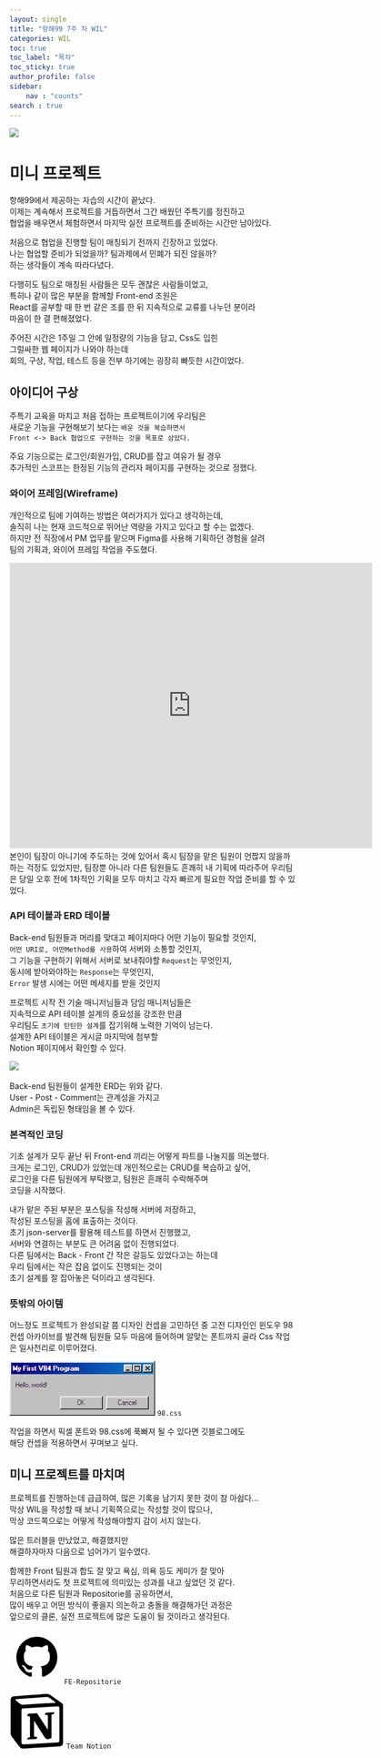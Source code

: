 ```yaml
---
layout: single
title: "항해99 7주 차 WIL"
categories: WIL
toc: true
toc_label: "목차"
toc_sticky: true
author_profile: false
sidebar:
    nav : "counts"
search : true
---
```

![]({{site.url}}/images/thumbnail/week7.jpg)

# 미니 프로젝트
항해99에서 제공하는 자습의 시간이 끝났다.  
이제는 계속해서 프로젝트를 거듭하면서 그간 배웠던 주특기를 정진하고  
협업을 배우면서 체험하면서 마지막 실전 프로젝트를 준비하는 시간만 남아있다.  

처음으로 협업을 진행할 팀이 매칭되기 전까지 긴장하고 있었다.  
나는 협업할 준비가 되었을까? 팀과제에서 민폐가 되진 않을까?  
하는 생각들이 계속 따라다녔다.  

다행히도 팀으로 매칭된 사람들은 모두 괜찮은 사람들이었고,   
특히나 같이 많은 부분을 함께할 Front-end 조원은  
React를 공부할 때 한 번 같은 조를 한 뒤 지속적으로 교류를 나누던 분이라  
마음이 한 결 편해졌었다.

주어진 시간은 1주일 그 안에 일정량의 기능을 담고, Css도 입힌  
그럴싸한 웹 페이지가 나와야 하는데  
회의, 구상, 작업, 테스트 등을 전부 하기에는 굉장히 빠듯한 시간이었다.

## 아이디어 구상
주특기 교육을 마치고 처음 접하는 프로젝트이기에 우리팀은  
새로운 기능을 구현해보기 보다는 `배운 것을 복습하면서`  
`Front <-> Back 협업으로 구현하는 것을 목표로 삼았다.`  

주요 기능으로는 로그인/회원가입, CRUD를 잡고 여유가 될 경우  
추가적인 스코프는 한정된 기능의 관리자 페이지를 구현하는 것으로 정했다.

### 와이어 프레임(Wireframe)
개인적으로 팀에 기여하는 방법은 여러가지가 있다고 생각하는데,  
솔직히 나는 현재 코드적으로 뛰어난 역량을 가지고 있다고 할 수는 없겠다.  
하지만 전 직장에서 PM 업무를 맡으며 Figma를 사용해 기획하던 경험을 살려  
팀의 기획과, 와이어 프레임 작업을 주도했다.

<iframe style="border: 1px solid rgba(0, 0, 0, 0.1);" width="636px" height="500px" src="https://www.figma.com/embed?embed_host=share&url=https%3A%2F%2Fwww.figma.com%2Ffile%2Fj9xFNICDO7nyTLO9QjVEAu%2F%25ED%2595%25AD%25ED%2595%25B499_%25EB%25AF%25B8%25EB%258B%2588%25ED%2594%2584%25EB%25A1%259C%25EC%25A0%259D%25ED%258A%25B8_11%25EC%25A1%25B0%3Fnode-id%3D0%253A1%26t%3D582cyZ6Os6nnUrqb-1" allowfullscreen></iframe>
<br/>
본인이 팀장이 아니기에 주도하는 것에 있어서  
혹시 팀장을 맡은 팀원이 언짢지 않을까 하는 걱정도 있었지만,
팀장뿐 아니라 다른 팀원들도 흔쾌히 내 기획에 따라주어
우리팀은 당일 오후 전에 1차적인 기획을 모두 마치고
각자 빠르게 필요한 작업 준비를 할 수 있었다.

### API 테이블과 ERD 테이블
Back-end 팀원들과 머리를 맞대고 페이지마다 어떤 기능이 필요할 것인지,  
`어떤 URI로, 어떤Method를 사용`하여 서버와 소통할 것인지,  
그 기능을 구현하기 위해서 서버로 보내줘야할 `Request`는 무엇인지,  
동시에 받아와야하는 `Response`는 무엇인지,  
`Error` 발생 시에는 어떤 메세지를 받을 것인지  

프로젝트 시작 전 기술 매니저님들과 담임 매니저님들은  
지속적으로 API 테이블 설계의 중요성을 강조한 만큼  
우리팀도 `초기에 탄탄한 설계`를 잡기위해 노력한 기억이 남는다.  
설계한 API 테이블은 게시글 마지막에 첨부할  
Notion 페이지에서 확인할 수 있다.

![]({{site.url}}/images/Mini_ERD.jpg)

Back-end 팀원들이 설계한 ERD는 위와 같다.  
User - Post - Comment는 관계성을 가지고  
Admin은 독립된 형태임을 볼 수 있다.

### 본격적인 코딩
기초 설계가 모두 끝난 뒤 Front-end 끼리는 어떻게 파트를 나눌지를 의논했다.  
크게는 로그인, CRUD가 있었는데 개인적으로는 CRUD를 복습하고 싶어,  
로그인을 다른 팀원에게 부탁했고, 팀원은 흔쾌히 수락해주며  
코딩을 시작했다.

내가 맡은 주된 부분은 포스팅을 작성해 서버에 저장하고,  
작성된 포스팅을 홈에 표출하는 것이다.  
초기 json-server를 활용해 테스트를 하면서 진행했고,  
서버와 연결하는 부분도 큰 어려움 없이 진행되었다.  
다른 팀에서는 Back - Front 간 작은 갈등도 있었다고는 하는데  
우리 팀에서는 작은 잡음 없이도 진행되는 것이  
초기 설계를 잘 잡아놓은 덕이라고 생각된다.

### 뜻밖의 아이템
어느정도 프로젝트가 완성되갈 쯤 디자인 컨셉을 고민하던 중
고전 디자인인 윈도우 98 컨셉 아카이브를 발견해
팀원들 모두 마음에 들어하며 알맞는 폰트까지 골라
Css 작업은 일사천리로 이루어졌다.

[![](/images/98.css.jpg)](https://jdan.github.io/98.css/#intro) `98.css`  

작업을 하면서 픽셀 폰트와 98.css에 푹빠져 될 수 있다면 깃블로그에도  
해당 컨셉을 적용하면서 꾸며보고 싶다.

## 미니 프로젝트를 마치며
프로젝트를 진행하는데 급급하여, 많은 기록을 남기지 못한 것이 참 아쉽다...  
막상 WIL을 작성할 때 보니 기획쪽으로는 작성할 것이 많으나,  
막상 코드쪽으로는 어떻게 작성해야할지 감이 서지 않는다.  

많은 트러블을 만났었고, 해결했지만  
해결하자마자 다음으로 넘어가기 일수였다.

함께한 Front 팀원과 합도 잘 맞고 욕심, 의욕 등도 케미가 잘 맞아  
무리하면서라도 첫 프로젝트에 의미있는 성과를 내고 싶었던 것 같다.  
처음으로 다른 팀원과 Repositorie를 공유하면서,  
많이 배우고 어떤 방식이 좋을지 의논하고 충돌을 해결해가던 과정은  
앞으로의 클론, 실전 프로젝트에 많은 도움이 될 것이라고 생각된다.

[![](/images/github.png)](https://github.com/1nxeo/mini-project-myarchive-FE)`FE-Repositorie` <br/>

[![](/images/notion.png)](https://1nxeo.notion.site/11-tlqkf-SNS-5303d7a991774203b12484487efdb86c#9fd4c1b34e3641fd85dda97fc9c903c0) `Team Notion`